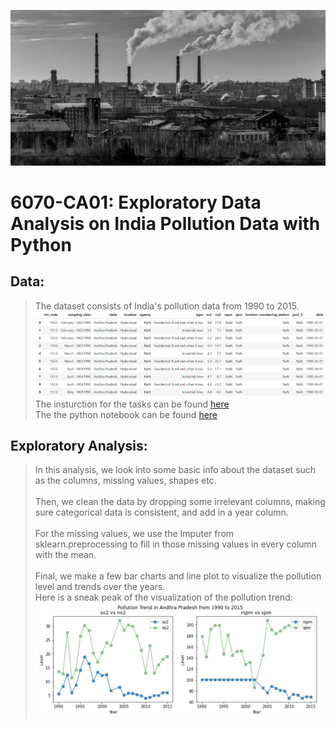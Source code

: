 ![alt text](image/pollution.png)
# 6070-CA01: Exploratory Data Analysis on India Pollution Data with Python
## Data: 
> The dataset consists of India's pollution data from 1990 to 2015.
![alt text](image/data.png)
> The insturction for the tasks can be found [here](CA01_EDA_India_Pollution_Instructions.pdf) <br>
> The the python notebook can be found [here](CA01_Oliver_Lin.ipynb)
## Exploratory Analysis:
> In this analysis, we look into some basic info about the dataset such as the columns, missing values, shapes etc. <br>
> <br>
> Then, we clean the data by dropping some irrelevant columns, making sure categorical data is consistent, and add in a year column. <br>
> <br>
> For the missing values, we use the Imputer from sklearn.preprocessing to fill in those missing values in every column with the mean. <br>
> <br>
> Final, we make a few bar charts and line plot to visualize the pollution level and trends over the years. <br>
> Here is a sneak peak of the visualization of the pollution trend:\
> ![alt text](image/trend.png)
